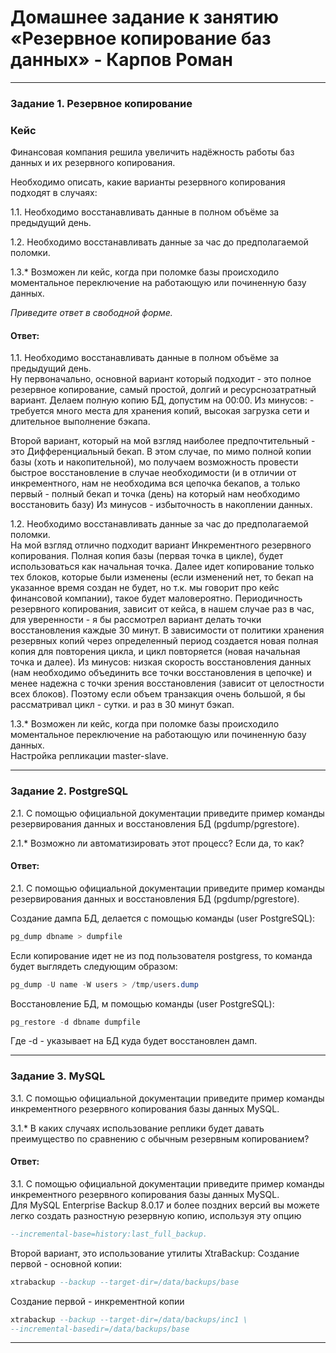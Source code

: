 # Домашнее задание к занятию «Резервное копирование баз данных» - Карпов Роман

---

### Задание 1. Резервное копирование

### Кейс
Финансовая компания решила увеличить надёжность работы баз данных и их резервного копирования. 

Необходимо описать, какие варианты резервного копирования подходят в случаях: 

1.1. Необходимо восстанавливать данные в полном объёме за предыдущий день.

1.2. Необходимо восстанавливать данные за час до предполагаемой поломки.

1.3.* Возможен ли кейс, когда при поломке базы происходило моментальное переключение на работающую или починенную базу данных.

*Приведите ответ в свободной форме.*

#### Ответ:  

1.1. Необходимо восстанавливать данные в полном объёме за предыдущий день.  
Ну первоначально, основной вариант который подходит - это полное резервное копирование, самый простой, долгий и ресурснозатратный вариант. Делаем полную копию БД, допустим на 00:00.
Из минусов: - требуется много места для хранения копий, высокая загрузка сети и длительное выполнение бэкапа. 

Второй вариант, который на мой взгляд наиболее предпочтительный - это Дифференциальный бекап. 
В этом случае, по мимо полной копии базы (хоть и накопительной), мо получаем возможность провести быстрое восстановление в случае необходимости (и в отличии от инкрементного, нам не необходима вся цепочка бекапов, 
а только первый - полный бекап и точка (день) на который нам необходимо восстановить базу) 
Из минусов - избыточность в накоплении данных.

1.2. Необходимо восстанавливать данные за час до предполагаемой поломки.  
На мой взгляд отлично подходит вариант Инкрементного резервного копирования. Полная копия базы (первая точка в цикле), будет использоваться как начальная точка. 
Далее идет копирование только тех блоков, которые были изменены (если изменений нет, то бекап на указанное время создан не будет, но т.к. мы говорит про кейс финансовой компании), такое будет маловероятно.
Периодичность резервного копирования, зависит от кейса, в нашем случае раз в час, для уверенности - я бы рассмотрел вариант делать точки восстановления каждые 30 минут. 
В зависимости от политики хранения резервных копий через определенный период создается новая полная копия для повторения цикла, и цикл повторяется (новая начальная точка и далее).
Из минусов: низкая скорость восстановления данных (нам необходимо объединить все точки восстановления в цепочке) и менее надежна с точки зрения восстановления (зависит от целостности всех блоков). 
Поэтому если объем транзакция очень большой, я бы рассматривал цикл - сутки. и раз в 30 минут бэкап. 

1.3.* Возможен ли кейс, когда при поломке базы происходило моментальное переключение на работающую или починенную базу данных.  
Настройка репликации master-slave.  

---

### Задание 2. PostgreSQL

2.1. С помощью официальной документации приведите пример команды резервирования данных и восстановления БД (pgdump/pgrestore).

2.1.* Возможно ли автоматизировать этот процесс? Если да, то как?


#### Ответ:  
2.1. С помощью официальной документации приведите пример команды резервирования данных и восстановления БД (pgdump/pgrestore).  

Создание дампа БД, делается с помощью команды (user PostgreSQL):   
```sql  
pg_dump dbname > dumpfile  
```  
Если копирование идет не из под пользователя postgress, то команда будет выглядеть следующим образом: 
```sql  
pg_dump -U name -W users > /tmp/users.dump  
```  
Восстановление БД, м помощью команды (user PostgreSQL):  
```sql  
pg_restore -d dbname dumpfile 
``` 
Где -d - указывает на БД куда будет восстановлен дамп. 

---

### Задание 3. MySQL

3.1. С помощью официальной документации приведите пример команды инкрементного резервного копирования базы данных MySQL. 

3.1.* В каких случаях использование реплики будет давать преимущество по сравнению с обычным резервным копированием?


#### Ответ: 
3.1. С помощью официальной документации приведите пример команды инкрементного резервного копирования базы данных MySQL.   
Для MySQL Enterprise Backup 8.0.17 и более поздних версий вы можете легко создать разностную резервную копию, используя эту опцию 
```sql 
--incremental-base=history:last_full_backup.
``` 
Второй вариант, это использование утилиты XtraBackup:
Создание первой - основной копии:
```sql 
xtrabackup --backup --target-dir=/data/backups/base
```
Создание первой - инкрементной копии
```sql 
xtrabackup --backup --target-dir=/data/backups/inc1 \
--incremental-basedir=/data/backups/base
```
---
